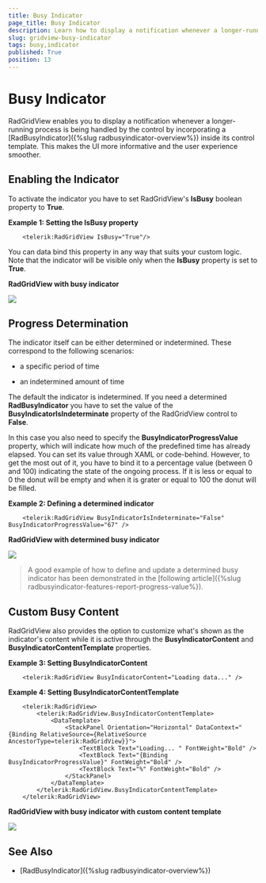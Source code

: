 ```yaml
---
title: Busy Indicator
page_title: Busy Indicator
description: Learn how to display a notification whenever a longer-running process is being handled by Telerik's {{ site.framework_name }} DataGrid by incorporating the RadBusyIndicator.
slug: gridview-busy-indicator
tags: busy,indicator
published: True
position: 13
---
```


# Busy Indicator

RadGridView enables you to display a notification whenever a longer-running process is being handled by the control by incorporating a [RadBusyIndicator]({%slug radbusyindicator-overview%}) inside its control template. This makes the UI more informative and the user experience smoother.

## Enabling the Indicator

To activate the indicator you have to set RadGridView's __IsBusy__ boolean property to __True__. 

__Example 1: Setting the IsBusy property__

```XAML
	<telerik:RadGridView IsBusy="True"/>
```

You can data bind this property in any way that suits your custom logic. Note that the indicator will be visible only when the __IsBusy__ property is set to __True__.

__RadGridView with busy indicator__

![](images/gridview-features-isbusy.gif)


## Progress Determination

The indicator itself can be either determined or indetermined. These correspond to the following scenarios: 

* a specific period of time

* an indetermined amount of time

The default the indicator is indetermined. If you need a determined __RadBusyIndicator__ you have to set the value of the __BusyIndicatorIsIndeterminate__ property of the RadGridView control to __False__.

In this case you also need to specify the __BusyIndicatorProgressValue__ property, which will indicate how much of the predefined time has already elapsed. You can set its value through XAML or code-behind. However, to get the most out of it, you have to bind it to a percentage value (between 0 and 100) indicating the state of the ongoing process. If it is less or equal to 0 the donut will be empty and when it is grater or equal to 100 the donut will be filled.

__Example 2: Defining a determined indicator__

```XAML
	<telerik:RadGridView BusyIndicatorIsIndeterminate="False" BusyIndicatorProgressValue="67" />
```

__RadGridView with determined busy indicator__

![](images/gridview-features-progress-value.png)

>A good example of how to define and update a determined busy indicator has been demonstrated in the [following article]({%slug radbusyindicator-features-report-progress-value%}).

## Custom Busy Content

RadGridView also provides the option to customize what's shown as the indicator's content while it is active through the __BusyIndicatorContent__ and __BusyIndicatorContentTemplate__ properties.

__Example 3: Setting BusyIndicatorContent__

```XAML
	<telerik:RadGridView BusyIndicatorContent="Loading data..." />
```

__Example 4: Setting BusyIndicatorContentTemplate__

```XAML
	<telerik:RadGridView>
        <telerik:RadGridView.BusyIndicatorContentTemplate>
            <DataTemplate>
                <StackPanel Orientation="Horizontal" DataContext="{Binding RelativeSource={RelativeSource AncestorType=telerik:RadGridView}}">
                    <TextBlock Text="Loading... " FontWeight="Bold" />
                    <TextBlock Text="{Binding BusyIndicatorProgressValue}" FontWeight="Bold" />
                    <TextBlock Text="%" FontWeight="Bold" />
                </StackPanel>
            </DataTemplate>
        </telerik:RadGridView.BusyIndicatorContentTemplate>
	</telerik:RadGridView>
```

__RadGridView with busy indicator with custom content template__

![](images/gridview-features-content-template.png)

## See Also

* [RadBusyIndicator]({%slug radbusyindicator-overview%})
